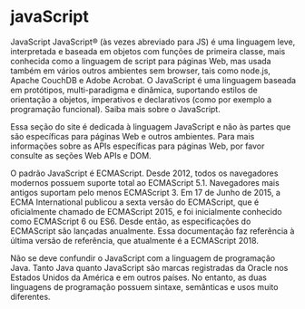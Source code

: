 # javaScript
JavaScript
JavaScript® (às vezes abreviado para JS) é uma linguagem leve, interpretada e baseada em objetos com funções de primeira classe, mais conhecida como a linguagem de script para páginas Web, mas usada também em vários outros ambientes sem browser, tais como node.js, Apache CouchDB e Adobe Acrobat. O JavaScript é uma linguagem baseada em protótipos, multi-paradigma e dinâmica, suportando estilos de orientação a objetos, imperativos e declarativos (como por exemplo a programação funcional). Saiba mais sobre o JavaScript.

Essa seção do site é dedicada à linguagem JavaScript e não às partes que são específicas para páginas Web e outros ambientes. Para mais informações sobre as APIs específicas para páginas Web, por favor consulte as seções Web APIs e DOM.

O padrão JavaScript é ECMAScript. Desde 2012, todos os navegadores modernos possuem suporte total ao ECMAScript 5.1. Navegadores mais antigos suportam pelo menos ECMAScript 3. Em 17 de Junho de 2015, a ECMA International publicou a sexta versão do ECMAScript, que é oficialmente chamado de ECMAScript 2015, e foi inicialmente conhecido como ECMAScript 6 ou ES6. Desde então, as especificações do ECMAScript são lançadas anualmente. Essa documentação faz referência à última versão de referência, que atualmente é a ECMAScript 2018.

Não se deve confundir o JavaScript com a linguagem de programação Java. Tanto Java quanto JavaScript são marcas registradas da Oracle nos Estados Unidos da América e em outros países. No entanto, as duas linguagens de programação possuem sintaxe, semânticas e usos muito diferentes.
